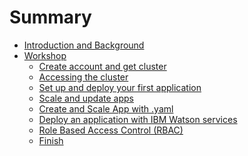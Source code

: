 # Summary

* [Introduction and Background](README.md)
* [Workshop](WORKSHOP.md)
    * [Create account and get cluster](exercise-0/README.md)
    * [Accessing the cluster](exercise-1/README.md)
    * [Set up and deploy your first application](exercise-2/README.md)
    * [Scale and update apps](exercise-3/README.md)
    * [Create and Scale App with .yaml](exercise-3b/README.md)
    * [Deploy an application with IBM Watson services](exercise-4/README.md)
    * [Role Based Access Control (RBAC)](exercise-5/README.md)
    <!-- * [DevOps Toolchain](exercise-6/README.md) -->
    <!-- * [Starter Kits](exercise-7/README.md) -->
    * [Finish](finish/README.md)
